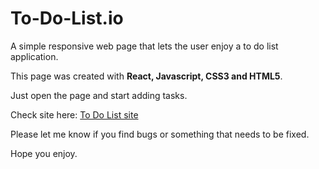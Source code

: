 # To-Do-List.io
A simple responsive web page that lets the user enjoy a to do list application.

This page was created with <b>React, Javascript, CSS3 and HTML5</b>.

Just open the page and start adding tasks.

Check site here: [To Do List site](https://leorrose.github.io/To-Do-List.io/)

Please let me know if you find bugs or something that needs to be fixed.

Hope you enjoy.
